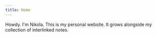 ```yaml
---
title: Home
---
```


Howdy. I'm Nikola. This is my personal website. It grows alongside my collection of interlinked notes.